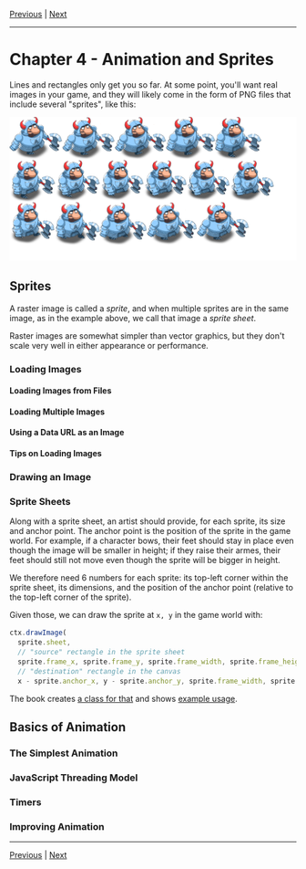 [Previous](./Chapter3.md) | [Next](./Chapter5.md)

<hr>

# Chapter 4 - Animation and Sprites

Lines and rectangles only get you so far. At some point, you'll want real
images in your game, and they will likely come in the form of PNG files that
include several "sprites", like this:

![knight](../public/img/spritesheet.png)

## Sprites

A raster image is called a _sprite_, and when multiple sprites are in the same
image, as in the example above, we call that image a _sprite sheet_.

Raster images are somewhat simpler than vector graphics, but they don't scale
very well in either appearance or performance.

### Loading Images

#### Loading Images from Files

#### Loading Multiple Images

#### Using a Data URL as an Image

#### Tips on Loading Images

### Drawing an Image

### Sprite Sheets

Along with a sprite sheet, an artist should provide, for each sprite, its size
and anchor point. The anchor point is the position of the sprite in the game
world. For example, if a character bows, their feet should stay in place even
though the image will be smaller in height; if they raise their armes, their
feet should still not move even though the sprite will be bigger in height.

We therefore need 6 numbers for each sprite: its top-left corner within the
sprite sheet, its dimensions, and the position of the anchor point (relative to
the top-left corner of the sprite).

Given those, we can draw the sprite at `x, y` in the game world with:

```javascript
ctx.drawImage(
  sprite.sheet,
  // "source" rectangle in the sprite sheet
  sprite.frame_x, sprite.frame_y, sprite.frame_width, sprite.frame_height,
  // "destination" rectangle in the canvas
  x - sprite.anchor_x, y - sprite.anchor_y, sprite.frame_width, sprite.frame_height);
```

The book creates [a class for that][4] and shows [example usage][5].

[4]: https://github.com/Apress/pro-android-web-game-apps/blob/9e08321ca08e49246f51b1c88bc1ce1ab982aad8/js/SpriteSheet.js
[5]: https://github.com/Apress/pro-android-web-game-apps/blob/9e08321ca08e49246f51b1c88bc1ce1ab982aad8/04.sprite_sheet.html

## Basics of Animation

### The Simplest Animation

### JavaScript Threading Model

### Timers

### Improving Animation

<hr>

[Previous](./Chapter3.md) | [Next](./Chapter5.md)
